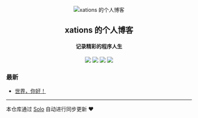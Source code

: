 <p align="center"><img alt="xations 的个人博客" src="https://static.b3log.org/images/brand/solo-32.png"></p><h2 align="center">
xations 的个人博客
</h2>

<h4 align="center">记录精彩的程序人生</h4>
<p align="center"><a title="xations 的个人博客" target="_blank" href="https://github.com/xations/solo-blog"><img src="https://img.shields.io/github/last-commit/xations/solo-blog.svg?style=flat-square&color=FF9900"></a>
<a title="GitHub repo size in bytes" target="_blank" href="https://github.com/xations/solo-blog"><img src="https://img.shields.io/github/repo-size/xations/solo-blog.svg?style=flat-square"></a>
<a title="Solo Version" target="_blank" href="https://github.com/b3log/solo/releases"><img src="https://img.shields.io/badge/solo-3.6.4-f1e05a.svg?style=flat-square&color=blueviolet"></a>
<a title="Hits" target="_blank" href="https://github.com/b3log/hits"><img src="https://hits.b3log.org/xations/solo-blog.svg"></a></p>

### 最新

* [世界，你好！](https://amdyes.top/hello-solo)



---

本仓库通过 [Solo](https://github.com/b3log/solo) 自动进行同步更新 ❤️ 